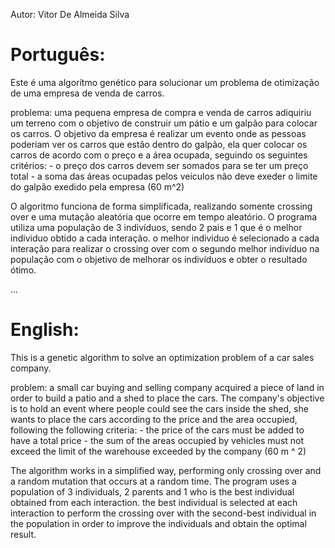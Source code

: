 Autor: Vitor De Almeida Silva

# Português:
Este é uma algorítmo genético para solucionar um problema de otimização de uma empresa de venda de carros. 

problema:
uma pequena empresa de compra e venda de carros adiquiriu um terreno com o objetivo de 
construir um pátio e um galpão para colocar os carros. O objetivo da empresa é realizar um evento onde 
as pessoas poderiam ver os carros que estão dentro do galpão, ela quer colocar os carros de acordo com 
o preço e a área ocupada, seguindo os seguintes critérios:
             - o preço dos carros devem ser somados para se ter um preço total
             - a soma das áreas ocupadas pelos veiculos não deve exeder o limite do galpão exedido pela empresa (60 m^2)


O algoritmo funciona de forma simplificada, realizando somente crossing over e uma mutação aleatória que ocorre em tempo aleatório. O programa utiliza uma população de 3 indivíduos, sendo 2 pais e 1 que é o melhor individuo obtido a cada interação. o melhor individuo é selecionado a cada interação para realizar o crossing over com o segundo melhor indivíduo na população com o objetivo de melhorar os indivíduos e obter o resultado ótimo. 

...

# English:
This is a genetic algorithm to solve an optimization problem of a car sales company.

problem: 
a small car buying and selling company acquired a piece of land in order to
build a patio and a shed to place the cars. The company's objective is to hold an event where
people could see the cars inside the shed, she wants to place the cars according to
the price and the area occupied, following the following criteria:
               - the price of the cars must be added to have a total price
               - the sum of the areas occupied by vehicles must not exceed the limit of the warehouse exceeded by the company (60 m ^ 2)


The algorithm works in a simplified way, performing only crossing over and a random mutation that occurs at a random time. The program uses a population of 3 individuals, 2 parents and 1 who is the best individual obtained from each interaction. the best individual is selected at each interaction to perform the crossing over with the second-best individual in the population in order to improve the individuals and obtain the optimal result.
